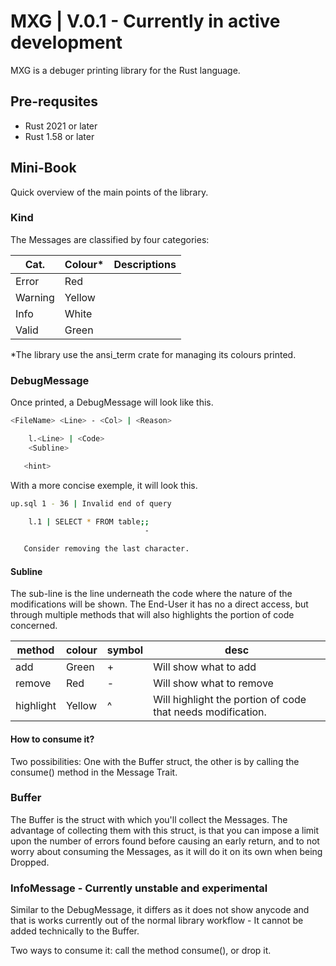 # MXG | V.0.1 - Currently in active development

MXG is a debuger printing library for the Rust language.

## Pre-requsites 

* Rust 2021 or later
* Rust 1.58 or later

## Mini-Book

Quick overview of the main points of the library.

### Kind

The Messages are classified by four categories: 

Cat. | Colour* | Descriptions
---- | ------- | ------------
Error | Red |
Warning | Yellow | 
Info | White |
Valid | Green

*The library use the ansi_term crate for managing its colours printed.

### DebugMessage

Once printed, a DebugMessage will look like this.


```bash
<FileName> <Line> - <Col> | <Reason>

    l.<Line> | <Code>
    <Subline>

   <hint>
```

With a more concise exemple, it will look this.

```bash
up.sql 1 - 36 | Invalid end of query

    l.1 | SELECT * FROM table;;
                              -

   Consider removing the last character.
```

#### Subline

The sub-line is the line underneath the code where the nature of the modifications will be shown. The End-User it has no a direct access, but through multiple methods that will also highlights the portion of code concerned.

method | colour | symbol | desc
------ | ------ | ------ | ----
add | Green | + | Will show what to add
remove | Red | - | Will show what to remove
highlight | Yellow | ^ | Will highlight the portion of code that needs modification.


#### How to consume it?

Two possibilities: One with the Buffer struct, the other is by calling the consume() method in the Message Trait.

### Buffer

The Buffer is the struct with which you'll collect the Messages. The advantage of collecting them with this struct, is that you can impose a limit upon the number of errors found before causing an early return, and to not worry about consuming the Messages, as it will do it on its own when being Dropped.

### InfoMessage - Currently unstable and experimental

Similar to the DebugMessage, it differs as it does not show anycode and that is works currently out of the normal library workflow - It cannot be added technically to the Buffer.

Two ways to consume it: call the method consume(), or drop it.

